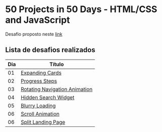 # 50 Projects in 50 Days - HTML/CSS and JavaScript

Desafio proposto neste [link](https://50projects50days.com/)

## Lista de desafios realizados

| Dia | Título                                                                                                                         |
| --- | ------------------------------------------------------------------------------------------------------------------------------ |
| 01  | [Expanding Cards](https://github.com/BrunoSaibert/50projects50days/tree/master/01-expanding-cards)                             |
| 02  | [Progress Steps](https://github.com/BrunoSaibert/50projects50days/tree/master/02-progress-steps)                               |
| 03  | [Rotating Navigation Animation](https://github.com/BrunoSaibert/50projects50days/tree/master/03-rotating-navigation-animation) |
| 04  | [Hidden Search Widget](https://github.com/BrunoSaibert/50projects50days/tree/master/04-hidden-search-widget)                   |
| 05  | [Blurry Loading](https://github.com/BrunoSaibert/50projects50days/tree/master/05-blurry-loading)                               |
| 06  | [Scroll Animation](https://github.com/BrunoSaibert/50projects50days/tree/master/06-scroll-animation)                           |
| 06  | [Split Landing Page](https://github.com/BrunoSaibert/50projects50days/tree/master/07-split-landing-page)                       |
